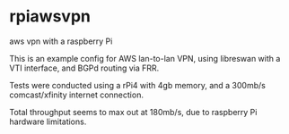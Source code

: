 # rpiawsvpn
aws vpn with a raspberry Pi

This is an example config for AWS lan-to-lan VPN, using libreswan with a VTI interface, and BGPd routing via FRR.

Tests were conducted using a rPi4 with 4gb memory, and a 300mb/s comcast/xfinity internet connection.

Total throughput seems to max out at 180mb/s, due to raspberry Pi hardware limitations.
